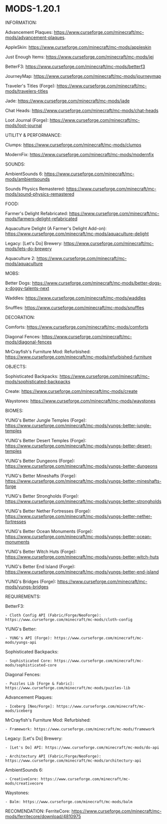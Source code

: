# MODS-1.20.1

INFORMATION:

Advancement Plaques: https://www.curseforge.com/minecraft/mc-mods/advancement-plaques.

AppleSkin: https://www.curseforge.com/minecraft/mc-mods/appleskin 

Just Enough Items: https://www.curseforge.com/minecraft/mc-mods/jei

BetterF3: https://www.curseforge.com/minecraft/mc-mods/betterf3 

JourneyMap: https://www.curseforge.com/minecraft/mc-mods/journeymap

Traveler's Titles (Forge): https://www.curseforge.com/minecraft/mc-mods/travelers-titles

Jade: https://www.curseforge.com/minecraft/mc-mods/jade

Chat Heads: https://www.curseforge.com/minecraft/mc-mods/chat-heads

Loot Journal (Forge): https://www.curseforge.com/minecraft/mc-mods/loot-journal


UTILITY & PERFORMANCE:

Clumps: https://www.curseforge.com/minecraft/mc-mods/clumps

ModernFix: https://www.curseforge.com/minecraft/mc-mods/modernfix


SOUNDS:

AmbientSounds 6: https://www.curseforge.com/minecraft/mc-mods/ambientsounds 

Sounds Physics Remastered: https://www.curseforge.com/minecraft/mc-mods/sound-physics-remastered


FOOD:

Farmer's Delight Refabricated: https://www.curseforge.com/minecraft/mc-mods/farmers-delight-refabricated

Aquaculture Delight (A Farmer's Delight Add-on): https://www.curseforge.com/minecraft/mc-mods/aquaculture-delight

Legacy: [Let's Do] Brewery: https://www.curseforge.com/minecraft/mc-mods/lets-do-brewery

Aquaculture 2: https://www.curseforge.com/minecraft/mc-mods/aquaculture


MOBS:

Better Dogs: https://www.curseforge.com/minecraft/mc-mods/better-dogs-x-doggy-talents-next

Waddles: https://www.curseforge.com/minecraft/mc-mods/waddles

Snuffles: https://www.curseforge.com/minecraft/mc-mods/snuffles


DECORATION: 

Comforts: https://www.curseforge.com/minecraft/mc-mods/comforts

Diagonal Fences: https://www.curseforge.com/minecraft/mc-mods/diagonal-fences

MrCrayfish's Furniture Mod: Refurbished: https://www.curseforge.com/minecraft/mc-mods/refurbished-furniture


OBJECTS:

Sophisticated Backpacks: https://www.curseforge.com/minecraft/mc-mods/sophisticated-backpacks

Create: https://www.curseforge.com/minecraft/mc-mods/create

Waystones: https://www.curseforge.com/minecraft/mc-mods/waystones


BIOMES:

YUNG's Better Jungle Temples (Forge): https://www.curseforge.com/minecraft/mc-mods/yungs-better-jungle-temples

YUNG's Better Desert Temples (Forge): https://www.curseforge.com/minecraft/mc-mods/yungs-better-desert-temples

YUNG's Better Dungeons (Forge): https://www.curseforge.com/minecraft/mc-mods/yungs-better-dungeons

YUNG's Better Mineshafts (Forge): https://www.curseforge.com/minecraft/mc-mods/yungs-better-mineshafts-forge

YUNG's Better Strongholds (Forge): https://www.curseforge.com/minecraft/mc-mods/yungs-better-strongholds

YUNG's Better Nether Fortresses (Forge): https://www.curseforge.com/minecraft/mc-mods/yungs-better-nether-fortresses

YUNG's Better Ocean Monuments (Forge): https://www.curseforge.com/minecraft/mc-mods/yungs-better-ocean-monuments

YUNG's Better Witch Huts (Forge): https://www.curseforge.com/minecraft/mc-mods/yungs-better-witch-huts

YUNG's Better End Island (Forge): https://www.curseforge.com/minecraft/mc-mods/yungs-better-end-island

YUNG's Bridges (Forge): https://www.curseforge.com/minecraft/mc-mods/yungs-bridges


REQUIREMENTS:

BetterF3: 

	- Cloth Config API (Fabric/Forge/NeoForge): https://www.curseforge.com/minecraft/mc-mods/cloth-config
 

YUNG's Better:

	- YUNG's API (Forge): https://www.curseforge.com/minecraft/mc-mods/yungs-api
 

Sophisticated Backpacks:

	- Sophisticated Core: https://www.curseforge.com/minecraft/mc-mods/sophisticated-core

Diagonal Fences:

	- Puzzles Lib [Forge & Fabric]: https://www.curseforge.com/minecraft/mc-mods/puzzles-lib
 

Advancement Plaques:

	- Iceberg [Neo/Forge]: https://www.curseforge.com/minecraft/mc-mods/iceberg
 

MrCrayfish's Furniture Mod: Refurbished:

	- Framework: https://www.curseforge.com/minecraft/mc-mods/framework
 

Legacy: [Let's Do] Brewery:

	- [Let's Do] API: https://www.curseforge.com/minecraft/mc-mods/do-api
 
	- Architectury API (Fabric/Forge/NeoForge): https://www.curseforge.com/minecraft/mc-mods/architectury-api
 

AmbientSounds 6:

	- CreativeCore: https://www.curseforge.com/minecraft/mc-mods/creativecore
 

Waystones:

	- Balm: https://www.curseforge.com/minecraft/mc-mods/balm

RECOMENDATION:
FerriteCore: https://www.curseforge.com/minecraft/mc-mods/ferritecore/download/4810975
